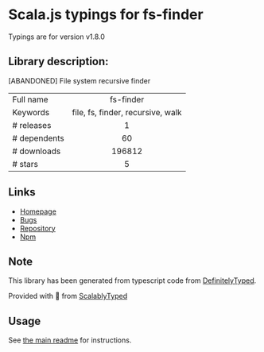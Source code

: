 
# Scala.js typings for fs-finder

Typings are for version v1.8.0

## Library description:
[ABANDONED] File system recursive finder

|                    |                 |
| ------------------ | :-------------: |
| Full name          | fs-finder |
| Keywords           | file, fs, finder, recursive, walk |
| # releases         | 1 |
| # dependents       | 60 |
| # downloads        | 196812 |
| # stars            | 5 |

## Links
- [Homepage](https://github.com/Carrooi/Node-FsFinder)
- [Bugs](https://github.com/Carrooi/Node-FsFinder/issues)
- [Repository](https://github.com/Carrooi/Node-FsFinder)
- [Npm](https://www.npmjs.com/package/fs-finder)
    


## Note
This library has been generated from typescript code from [DefinitelyTyped](https://definitelytyped.org).

Provided with :purple_heart: from [ScalablyTyped](https://github.com/oyvindberg/ScalablyTyped)

## Usage
See [the main readme](../../readme.md) for instructions.


